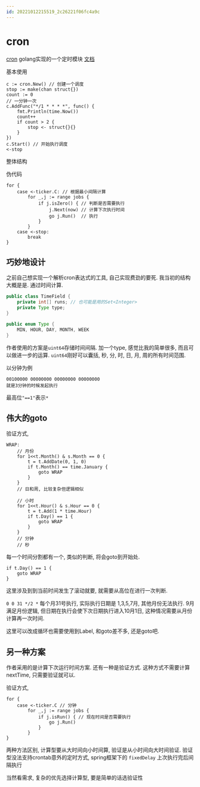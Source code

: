 ```yaml
---
id: 20221012215519_2c26221f06fc4a9c
---
```


# cron

[cron](https://github.com/robfig/cron) golang实现的一个定时模块 [文档](https://godoc.org/github.com/robfig/cron)

基本使用

```golang
c := cron.New() // 创建一个调度
stop := make(chan struct{})
count := 0
// 一分钟一次
c.AddFunc("*/1 * * * *", func() {
	fmt.Println(time.Now())
	count++
	if count > 2 {
		stop <- struct{}{}
	}
})
c.Start() // 开始执行调度
<-stop
```

整体结构

伪代码
```
for {
	case <-ticker.C: // 根据最小间隔计算
    	for _,j := range jobs {
        	if j.isZero() { // 判断是否需要执行
        		j.Next(now) // 计算下次执行时间
        		go j.Run()  // 执行
            }
        }
    case <-stop:
    	break
}
```

## 巧妙地设计

之前自己想实现一个解析cron表达式的工具, 自己实现费劲的要死. 我当初的结构大概是是. 通过时间计算. 
```java
public class TimeField {
	private int[] runs; // 也可能是用的Set<Integer>
    private Type type;
}

public enum Type {
	MIN, HOUR, DAY, MONTH, WEEK
}
```

作者使用的方案是`uint64`存储时间间隔. 加一个type, 感觉比我的简单很多, 而且可以做进一步的运算. `uint64`刚好可以囊括, 秒, 分, 时, 日, 月, 周的所有时间范围.

以分钟为例
```
00100000 00000000 00000000 00000000
就是3分钟的时候发起执行
```

最高位`"==1"`表示`*`

## 伟大的goto

验证方式,
```golang
WRAP:
	// 月份
	for 1<<t.Month() & s.Month == 0 {
    	t = t.AddDate(0, 1, 0)
        if t.Month() == time.January {
			goto WRAP
		}
    }
    // 日和周, 比较复杂但逻辑相似
    
    // 小时
    for 1<<t.Hour() & s.Hour == 0 {
    	t = t.Add(1 * time.Hour)
        if t.Day() == 1 {
			goto WRAP
		}
    }
    // 分钟
    // 秒

```

 每一个时间分割都有一个, 类似的判断, 将会goto到开始处. 
```golang
if t.Day() == 1 {
	goto WRAP
}
```
这里涉及到到当前时间发生了滚动就要, 就需要从高位在进行一次判断. 

`0 0 31 */2 *` 每个月31号执行, 实际执行日期是 1,3,5,7月, 其他月份无法执行.  9月满足月份逻辑, 但日期在执行会使下次日期执行进入10月1日, 这种情况需要从月份计算再一次时间.  

这里可以改成循环也需要使用到Label, 和goto差不多, 还是goto吧.


## 另一种方案

作者采用的是计算下次运行时间方案. 还有一种是验证方式.  这种方式不需要计算nextTime, 只需要验证就可以. 

验证方式,
```goalng
for {
	case <-ticker.C // 分钟
    	for _,j := range jobs {
        	if j.isRun() { // 现在时间是否需要执行
            	go j.Run()
            }
        }
}
```

两种方法区别, 计算型要从大时间向小时间算, 验证是从小时间向大时间验证.  验证型没法支持crontab意外的定时方式, spring框架下的 `fixedDelay` 上次执行完后间隔执行

当然看需求, 复杂的优先选择计算型, 要是简单的话选验证性

